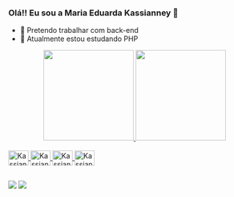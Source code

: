 ### Olá!! Eu sou a Maria Eduarda Kassianney 👋

- 🔭 Pretendo trabalhar com back-end
- 🌱 Atualmente estou estudando PHP

<div align="center">
  <a href="https://github.com/Kassianney">
  <img height="180em" src="https://github-readme-stats.vercel.app/api?username=Kassianney&show_icons=true&theme=dracula&include_all_commits=true&count_private=true"/>
  <img height="180em" src="https://github-readme-stats.vercel.app/api/top-langs/?username=Kassianney&layout=compact&langs_count=7&theme=dracula"/>
</div>

<div style="display: inline_block"><br>
<img align="center" alt="Kassianney-Js" height= "30" width="40" src="https://cdn.jsdelivr.net/gh/devicons/devicon/icons/composer/composer-original.svg" />
<img align="center" alt="Kassianney-Js" height= "30" width="40" src="https://cdn.jsdelivr.net/gh/devicons/devicon/icons/php/php-original.svg" />
<img align="center" alt="Kassianney-Js" height= "30" width="40" src="https://cdn.jsdelivr.net/gh/devicons/devicon/icons/vscode/vscode-original.svg" />
<img align="center" alt="Kassianney-Js" height= "30" width="40" src="https://cdn.jsdelivr.net/gh/devicons/devicon/icons/git/git-original.svg" />
</div>

##

<div>
 <a href = "eduardakassianney.wallon@gmail.com"><img src=https://img.shields.io/badge/Gmail-D14836?style=for-the-badge&logo=gmail&logoColor=white target="_blank"></a>
 <a href="https://www.linkedin.com/in/maria-eduarda-kassianney/" target="_blank"><img src=https://img.shields.io/badge/LinkedIn-0077B5?style=for-the-badge&logo=linkedin&logoColor=white target="_blank"></a>
